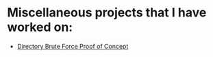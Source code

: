# Miscellaneous projects that I have worked on:
* [Directory Brute Force Proof of Concept](https://github.com/Zimmer-Sec/Coding-Projects/blob/main/DirbusterPOC/Writeup.md)
